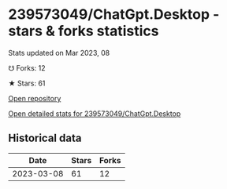 # 239573049/ChatGpt.Desktop - stars & forks statistics

Stats updated on Mar 2023, 08

☋ Forks: 12

★ Stars: 61

[Open repository](https://github.com/239573049/ChatGpt.Desktop)

[Open detailed stats for 239573049/ChatGpt.Desktop](https://reviewgithub.com/rep/239573049/ChatGpt.Desktop)

## Historical data
| Date | Stars | Forks |
|------|-------|-------|
| 2023-03-08 | 61 | 12 | 

